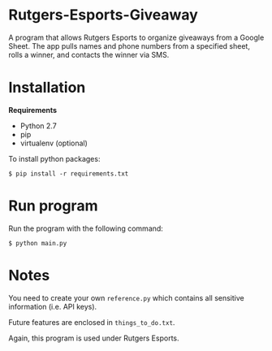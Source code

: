 # Rutgers-Esports-Giveaway
A program that allows Rutgers Esports to organize giveaways from a Google Sheet. The app pulls names and phone numbers from a specified sheet, rolls a winner, and contacts the winner via SMS.
# Installation
**Requirements**
- Python 2.7
- pip
- virtualenv (optional)

To install python packages:

`$ pip install -r requirements.txt`

# Run program

Run the program with the following command:

`$ python main.py`

# Notes

You need to create your own `reference.py` which contains all sensitive information (i.e. API keys).

Future features are enclosed in `things_to_do.txt`.

Again, this program is used under Rutgers Esports.